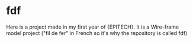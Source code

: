 # fdf
Here is a project made in my first year of {EPITECH}. It is a Wire-frame model project ("fil de fer" in French so it's why the repository is called fdf)
